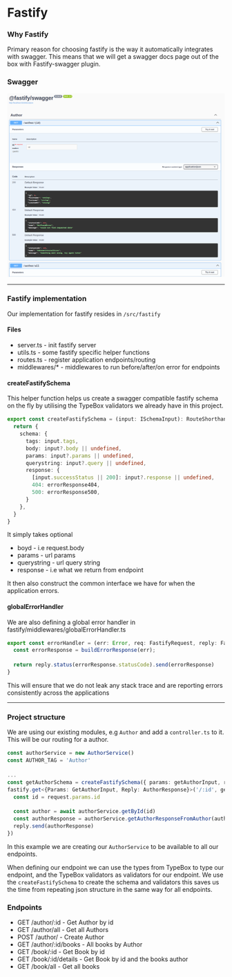 # Fastify

### Why Fastify
Primary reason for choosing fastify is the way it automatically integrates with swagger.
This means that we will get a swagger docs page out of the box with Fastify-swagger plugin.

### Swagger
![Screenshot_20240311_134907.png](assets%2FScreenshot_20240311_134907.png)

---

### Fastify implementation
Our implementation for fastify resides in `/src/fastify`
#### Files
- server.ts - init fastify server
- utils.ts - some fastify specific helper functions
- routes.ts - register application endpoints/routing
- middlewares/* - middlewares to run before/after/on error for endpoints
#### createFastifySchema
This helper function helps us create a swagger compatible fastify schema on the fly by utilising the TypeBox
validators we already have in this project.
```typescript
export const createFastifySchema = (input: ISchemaInput): RouteShorthandOptions => {
  return {
    schema: {
      tags: input.tags,
      body: input?.body || undefined,
      params: input?.params || undefined,
      querystring: input?.query || undefined,
      response: {
        [input.successStatus || 200]: input?.response || undefined,
        404: errorResponse404,
        500: errorResponse500,
      }
    },
  }
}
```
It simply takes optional
- boyd - i.e request.body
- params - url params
- querystring - url query string
- response - i.e what we return from endpoint

It then also construct the common interface we have for when the application errors.

#### globalErrorHandler
We are also defining a global error handler in fastify/middlewares/globalErrorHandler.ts
```typescript
export const errorHandler = (err: Error, req: FastifyRequest, reply: FastifyReply) => {
  const errorResponse = buildErrorResponse(err);

  return reply.status(errorResponse.statusCode).send(errorResponse)
}

```
This will ensure that we do not leak any stack trace and are reporting errors consistently across the applications

---

### Project structure
We are using our existing modules, e.g `Author` and add a `controller.ts` to it. This will be our routing for a author.
```typescript
const authorService = new AuthorService()
const AUTHOR_TAG = 'Author'
  
...
const getAuthorSchema = createFastifySchema({ params: getAuthorInput, response: authorResponse, tags: [AUTHOR_TAG] })
fastify.get<{Params: GetAuthorInput, Reply: AuthorResponse}>('/:id', getAuthorSchema, async (request, reply) => {
  const id = request.params.id

  const author = await authorService.getById(id)
  const authorResponse = authorService.getAuthorResponseFromAuthor(author)
  reply.send(authorResponse)
})

```
In this example we are creating our `AuthorService` to be available to all our endpoints.

When defining our endpoint we can use the types from TypeBox to type our endpoint, and the TypeBox 
validators as validators for our endpoint. We use the `createFastifySchema` to create the schema and validators
this saves us the time from repeating json structure in the same way for all endpoints.

### Endpoints
- GET /author/:id - Get Author by id
- GET /author/all - Get all Authors
- POST /author/ - Create Author
- GET /author/:id/books - All books by Author
- GET /book/:id - Get Book by id
- GET /book/:id/details - Get Book by id and the books author
- GET /book/all - Get all books